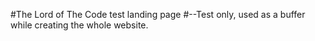 #The Lord of The Code test landing page
#--Test only, used as a buffer while creating the whole website.
